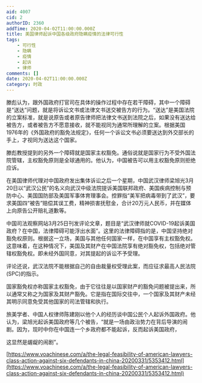 ```yaml
---
aid: 4007
cid: 2
authorID: 2360
addTime: 2020-04-02T11:00:00.000Z
title: 美国律师起诉中国各级政府隐瞒疫情的法律可行性
tags:
    - 可行性
    - 隐瞒
    - 疫情
    - 起诉
    - 律师
comments: []
date: 2020-04-02T11:00:00.000Z
category: 时政
---
```


滕彪认为，跟外国政府打官司在具体的操作过程中存在若干障碍，其中一个障碍是“送达”问题，就是将诉讼文书或法律文书送交被告方的行为。“送达”是美国法院的立案标准，就是说原告或者原告律师把法律文书送到法院之后，如果没有送达给被告方，或者被告方不愿意接收，就不能视同为通常所理解的立案。根据美国1976年的《外国政府的豁免法规定》，任何一个诉讼文书必须要送达到外交部长的手上，才视同为送达这个国家。

滕彪教授提到的另外一个障碍就是国家主权豁免。通俗说就是国家行为不受外国法院管辖，主权豁免原则是全球通用的。他认为，中国被告可以用主权豁免原则拒绝应诉。

在美国律师代理对中国政府发出集体诉讼之后一个星期，中国武汉律师梁旭光3月20日以“武汉公民”的名义向武汉中级法院提诉美国联邦政府、美国疾病控制与预防中心、美国国防部及美国军事体育理事会。控罪指“美军把病毒带到了武汉”，要求美国四“被告”赔偿其误工费，精神损害抚慰金，合计20万元人民币，并在媒体上向原告公开赔礼道歉等。

中国司法观察网站3月25日刊发评论文章，题目是“武汉律师就COVID-19起诉美国政府？在中国，法律障碍可能浮出水面”。这里的法律障碍指的是，中国坚持绝对豁免权原则。根据这一立场，美国与其他任何国家一样，在中国享有主权豁免权。这意味着，在这种情况下，美国及其财产在中国法院享有绝对豁免权，包括绝对管辖权豁免权。即未经外国同意，对其提起的诉讼不予受理。

评论还说，武汉法院不能根据自己的自由裁量权受理此案，而应征求最高人民法院(SPC)的指示。

国家豁免权亦称国家主权豁免，由于它往往是以国家财产的豁免问题被提出来，所以通常又称之为国家及其财产豁免。它是指在国际交往中，一个国家及其财产未经其明示同意免受其他国家的司法管辖和执行。

旅美学者、中国人权律师陈建刚以他个人的经历谈中国公民个人起诉外国政府。他认为，梁旭光起诉美国政府等几个被告，“就是一场由政治势力在背后导演的闹剧。因为，现时中你在中国连一个乡政府都不能起诉，反而起诉美国政府，

这显然是龌龊的闹剧”。

[https://www.voachinese.com/a/the-legal-feasibility-of-american-lawyers-class-action-against-six-defendants-in-china-20200331/5353412.html](https://www.voachinese.com/a/the-legal-feasibility-of-american-lawyers-class-action-against-six-defendants-in-china-20200331/5353412.html)

